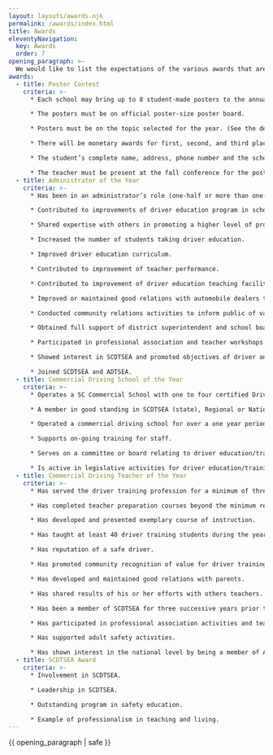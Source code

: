 ```yaml
---
layout: layouts/awards.njk
permalink: /awards/index.html
title: Awards
eleventyNavigation:
  key: Awards
  order: 7
opening_paragraph: >-
  We would like to list the expectations of the various awards that are presented by the SCDTSEA. In an effort to provide our colleagues with the necessary information to consider a worthy candidate for nomination. We have always worked hard to try and be as fair as possible when naming the award winners, but providing everyone with the expectations of the nominees will afford us the very best possible candidates as nominees.
awards:
  - title: Poster Contest
    criteria: >-
      * Each school may bring up to 8 student-made posters to the annual SCDTSEA conference.

      * The posters must be on official poster-size poster board.

      * Posters must be on the topic selected for the year. (See the details of the upcoming conference for poster contest topic.)

      * There will be monetary awards for first, second, and third place winners. (The treasurer will send checks to the students.)

      * The student’s complete name, address, phone number and the school’s name must be printed legibly on the back of the poster.

      * The teacher must be present at the fall conference for the poster to be eligible to win.
  - title: Administrator of the Year
    criteria: >-
      * Has been in an administrator’s role (one-half or more than one-half of time in administration) for at least two years.

      * Contributed to improvements of driver education program in school district or state-wide.

      * Shared expertise with others in promoting a higher level of professionalism.

      * Increased the number of students taking driver education.

      * Improved driver education curriculum.

      * Contributed to improvement of teacher performance.

      * Contributed to improvement of driver education teaching facilities.

      * Improved or maintained good relations with automobile dealers through control of driver education automobiles.

      * Conducted community relations activities to inform public of value of driver education.

      * Obtained full support of district superintendent and school board by development of a quality program.

      * Participated in professional association and teacher workshops.

      * Showed interest in SCDTSEA and promoted objectives of driver and traffic safety education.

      * Joined SCDTSEA and ADTSEA.
  - title: Commercial Driving School of the Year
    criteria: >-
      * Operates a SC Commercial School with one to four certified Driver Training teachers.

      * A member in good standing in SCDTSEA (state), Regional or National Driver Training Organization.

      * Operated a commercial driving school for over a one year period.

      * Supports on-going training for staff.

      * Serves on a committee or board relating to driver education/training from a state or national organization.

      * Is active in legislative activities for driver education/training in the state of South Carolina.
  - title: Commercial Driving Teacher of the Year
    criteria: >-
      * Has served the driver training profession for a minimum of three years.

      * Has completed teacher preparation courses beyond the minimum requirement.

      * Has developed and presented exemplary course of instruction.

      * Has taught at least 40 driver training students during the year.

      * Has reputation of a safe driver.

      * Has promoted community recognition of value for driver training.

      * Has developed and maintained good relations with parents.

      * Has shared results of his or her efforts with others teachers.

      * Has been a member of SCDTSEA for three successive years prior to nomination.

      * Has participated in professional association activities and teacher workshops.

      * Has supported adult safety activities.

      * Has shown interest in the national level by being a member of ADTSEA.
  - title: SCDTSEA Award
    criteria: >-
      * Involvement in SCDTSEA.

      * Leadership in SCDTSEA.

      * Outstanding program in safety education.

      * Example of professionalism in teaching and living.
---
```

{{ opening_paragraph | safe }}
